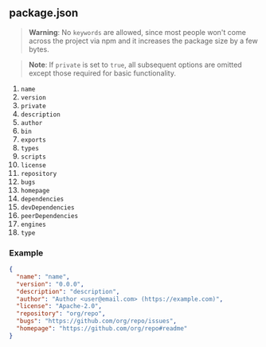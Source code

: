 ## package.json

> **Warning**: No `keywords` are allowed, since most people won't come across the project via npm and it increases the package size by a few bytes.

> **Note**: If `private` is set to `true`, all subsequent options are omitted except those required for basic functionality.

1. `name`
2. `version`
3. `private`
4. `description`
6. `author`
7. `bin`
9. `exports`
10. `types`
11. `scripts`
12. `license`
13. `repository`
14. `bugs`
15. `homepage`
16. `dependencies`
17. `devDependencies`
18. `peerDependencies`
19. `engines`
20. `type`

### Example

```json
{
  "name": "name",
  "version": "0.0.0",
  "description": "description",
  "author": "Author <user@email.com> (https://example.com)",
  "license": "Apache-2.0",
  "repository": "org/repo",
  "bugs": "https://github.com/org/repo/issues",
  "homepage": "https://github.com/org/repo#readme"
}
```

